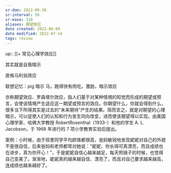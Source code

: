 ```yaml
---
sr-due: 2022-08-30
sr-interval: 56
sr-ease: 310
aliases: 期望效应
date created: 2022-06-09
date modified: 2022-07-14
tags: review
---
```


up:: [[+ 常见心理学效应]]

其实就是自我暗示

皮格马利翁效应

联想记忆：pig 暗示 马，跑得快有肉吃，激励，暗示效应

亦称期望效应、罗森塔尔效应，指人们基于对某种情境的知觉而形成的期望或预言，会使该情境产生适应这一期望或预言的效应。你期望什么，你就会得到什么，很多当下所得其实是过去的“未来期待”产生的结果。简而言之，就是对期望的心理暗示，可以促使人们的认知和行为发生同向改变，进而使该期望得以实现。由美国心理学家、哈佛大学教授 RobertRosenthal（1933-）和他的学生 A. L. Jacobson，于 1968 年进行的 7 项小学教育实验后提出。

案例：小时候，由于班里同学平均颜值都很高，爸妈敏锐地发现妮妮对自己的外貌不是很自信，后来爸妈和老师都常对她说：“妮妮，你长得可真漂亮，而且成绩也在进步，真为你开心！”，于是妮妮自信心越来越足，每天照镜子的时候，也觉得自己变美了。渐渐地，妮妮真的越来越自信、漂亮了，而且对自己要求越来越高，连成绩也越来越好了。
